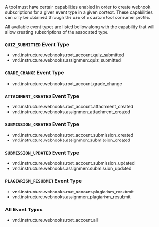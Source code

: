 A tool must have certain capabilities enabled in order to create webhook subscriptions for a given event type in a given context. These capabilities can only be obtained through the use of a custom tool consumer profile.

All available event types are listed bellow along with the capability that will allow creating
subscriptions of the associated type.

### `QUIZ_SUBMITTED` Event Type

* vnd.instructure.webhooks.root_account.quiz_submitted
* vnd.instructure.webhooks.assignment.quiz_submitted

### `GRADE_CHANGE` Event Type

* vnd.instructure.webhooks.root_account.grade_change

### `ATTACHMENT_CREATED` Event Type

* vnd.instructure.webhooks.root_account.attachment_created
* vnd.instructure.webhooks.assignment.attachment_created

### `SUBMISSION_CREATED` Event Type

* vnd.instructure.webhooks.root_account.submission_created
* vnd.instructure.webhooks.assignment.submission_created

### `SUBMISSION_UPDATED` Event Type

* vnd.instructure.webhooks.root_account.submission_updated
* vnd.instructure.webhooks.assignment.submission_updated

### `PLAGIARISM_RESUBMIT` Event Type

* vnd.instructure.webhooks.root_account.plagiarism_resubmit
* vnd.instructure.webhooks.assignment.plagiarism_resubmit

### All Event Types

* vnd.instructure.webhooks.root_account.all
